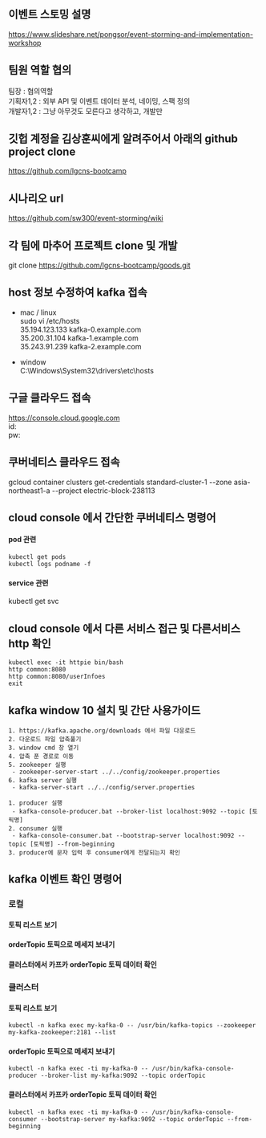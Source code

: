 ## 이벤트 스토밍 설명
https://www.slideshare.net/pongsor/event-storming-and-implementation-workshop


## 팀원 역할 협의
팀장 : 협의역할  
기획자1,2 : 외부 API 및 이벤트 데이터 분석, 네이밍, 스팩 정의  
개발자1,2 : 그냥 아무것도 모른다고 생각하고, 개발만  

## 깃헙 계정을 김상훈씨에게 알려주어서 아래의 github project clone
https://github.com/lgcns-bootcamp  

## 시나리오 url
https://github.com/sw300/event-storming/wiki  


## 각 팀에 마추어 프로젝트 clone 및 개발
git clone https://github.com/lgcns-bootcamp/goods.git  


## host 정보 수정하여 kafka 접속
- mac / linux  
sudo vi /etc/hosts  
35.194.123.133	kafka-0.example.com  
35.200.31.104	kafka-1.example.com  
35.243.91.239	kafka-2.example.com  

- window  
C:\Windows\System32\drivers\etc\hosts  


## 구글 클라우드 접속
https://console.cloud.google.com  
id:  
pw:  


## 쿠버네티스 클라우드 접속
gcloud container clusters get-credentials standard-cluster-1 --zone asia-northeast1-a --project electric-block-238113  

## cloud console 에서 간단한 쿠버네티스 명령어
#### pod 관련
```
kubectl get pods  
kubectl logs podname -f  
```
#### service 관련
kubectl get svc

## cloud console 에서 다른 서비스 접근 및 다른서비스 http 확인
```
kubectl exec -it httpie bin/bash  
http common:8080  
http common:8080/userInfoes  
exit  
```

## kafka window 10 설치 및 간단 사용가이드
```
1. https://kafka.apache.org/downloads 에서 파일 다운로드
2. 다운로드 파일 압축풀기
3. window cmd 창 열기
4. 압축 푼 경로로 이동
5. zookeeper 실행
 - zookeeper-server-start ../../config/zookeeper.properties
6. kafka server 실행
 - kafka-server-start ../../config/server.properties
```
```
1. producer 실행
 - kafka-console-producer.bat --broker-list localhost:9092 --topic [토픽명]
2. consumer 실행
 - kafka-console-consumer.bat --bootstrap-server localhost:9092 --topic [토픽명] --from-beginning
3. producer에 문자 입력 후 consumer에게 전달되는지 확인
```

## kafka 이벤트 확인 명령어
### 로컬
#### 토픽 리스트 보기
#### orderTopic 토픽으로 메세지 보내기 
#### 클러스터에서 카프카 orderTopic 토픽 데이터 확인


### 클러스터
#### 토픽 리스트 보기
```
kubectl -n kafka exec my-kafka-0 -- /usr/bin/kafka-topics --zookeeper my-kafka-zookeeper:2181 --list
```
#### orderTopic 토픽으로 메세지 보내기
``` 
kubectl -n kafka exec -ti my-kafka-0 -- /usr/bin/kafka-console-producer --broker-list my-kafka:9092 --topic orderTopic
```
#### 클러스터에서 카프카 orderTopic 토픽 데이터 확인
```
kubectl -n kafka exec -ti my-kafka-0 -- /usr/bin/kafka-console-consumer --bootstrap-server my-kafka:9092 --topic orderTopic --from-beginning
```


